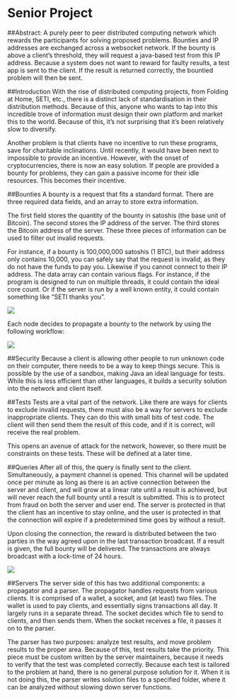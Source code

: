 # Senior Project

##Abstract:
A purely peer to peer distributed computing network which rewards the participants for solving proposed problems. Bounties and IP addresses are exchanged across a websocket network. If the bounty is above a client’s threshold, they will request a java-based test from this IP address. Because a system does not want to reward for faulty results, a test app is sent to the client. If the result is returned correctly, the bountied problem will then be sent.

##Introduction
With the rise of distributed computing projects, from Folding at Home, SETI, etc., there is a distinct lack of standardisation in their distribution methods. Because of this, anyone who wants to tap into this incredible trove of information must design their own platform and market this to the world. Because of this, it’s not surprising that it’s been relatively slow to diversify.

Another problem is that clients have no incentive to run these programs, save for charitable inclinations. Until recently, it would have been next to impossible to provide an incentive. However, with the onset of cryptocurrencies, there is now an easy solution. If people are provided a bounty for problems, they can gain a passive income for their idle resources. This becomes their incentive.

##Bounties
A bounty is a request that fits a standard format. There are three required data fields, and an array to store extra information.

The first field stores the quantity of the bounty in satoshis (the base unit of Bitcoin). The second stores the IP address of the server. The third stores the Bitcoin address of the server. These three pieces of information can be used to filter out invalid requests.

For instance, if a bounty is 100,000,000 satoshis (1 BTC), but their address only contains 10,000, you can safely say that the request is invalid, as they do not have the funds to pay you. Likewise if you cannot connect to their IP address.
The data array can contain various flags. For instance, if the program is designed to run on multiple threads, it could contain the ideal core count. Or if the server is run by a well known entity, it could contain something like “SETI thanks you”.

![](http://i.imgur.com/xCsjOto.png)

Each node decides to propagate a bounty to the network by using the following workflow:

![](http://i.imgur.com/bkmwNsB.png)

##Security
Because a client is allowing other people to run unknown code on their computer, there needs to be a way to keep things secure. This is possible by the use of a sandbox, making Java an ideal language for tests. While this is less efficient than other languages, it builds a security solution into the network and client itself.

##Tests
Tests are a vital part of the network. Like there are ways for clients to exclude invalid requests, there must also be a way for servers to exclude inappropriate clients. They can do this with small bits of test code. The client will then send them the result of this code, and if it is correct, will receive the real problem.

This opens an avenue of attack for the network, however, so there must be constraints on these tests. These will be defined at a later time.

##Queries
After all of this, the query is finally sent to the client. Simultaneously, a payment channel is opened. This channel will be updated once per minute as long as there is an active connection between the server and client, and will grow at a linear rate until a result is achieved, but will never reach the full bounty until a result is submitted. This is to protect from fraud on both the server and user end. The server is protected in that the client has an incentive to stay online, and the user is protected in that the connection will expire if a predetermined time goes by without a result.

Upon closing the connection, the reward is distributed between the two parties in the way agreed upon in the last transaction broadcast. If a result is given, the full bounty will be delivered. The transactions are always broadcast with a lock-time of 24 hours.

![](http://i.imgur.com/I25QiL0.png)

##Servers
The server side of this has two additional components: a propagator and a parser. The propagator handles requests from various clients. It is comprised of a wallet, a socket, and (at least) two files. The wallet is used to pay clients, and essentially signs transactions all day. It largely runs in a separate thread. The socket decides which file to send to clients, and then sends them. When the socket receives a file, it passes it on to the parser.

The parser has two purposes: analyze test results, and move problem results to the proper area. Because of this, test results take the priority. This piece must be custom written by the server maintainers, because it needs to verify that the test was completed correctly. Because each test is tailored to the problem at hand, there is no general purpose solution for it. When it is not doing this, the parser writes solution files to a specified folder, where it can be analyzed without slowing down server functions.
